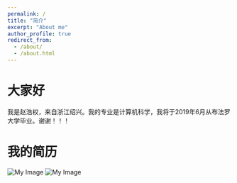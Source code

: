 ```yaml
---
permalink: /
title: "简介"
excerpt: "About me"
author_profile: true
redirect_from: 
  - /about/
  - /about.html
---
```


大家好
======
我是赵浩权，来自浙江绍兴。我的专业是计算机科学，我将于2019年6月从布法罗大学毕业。谢谢！！！

我的简历
======
<img alt="My Image" src="data:files/Haoquanzhao png.png;base64,iVBORwA<MoreBase64SringHere>" />

<img alt="My Image" src="data:https://zhaosec.github.io/zhaosec/files/Haoquanzhao png.png;base64,iVBORwA<MoreBase64SringHere>" />



